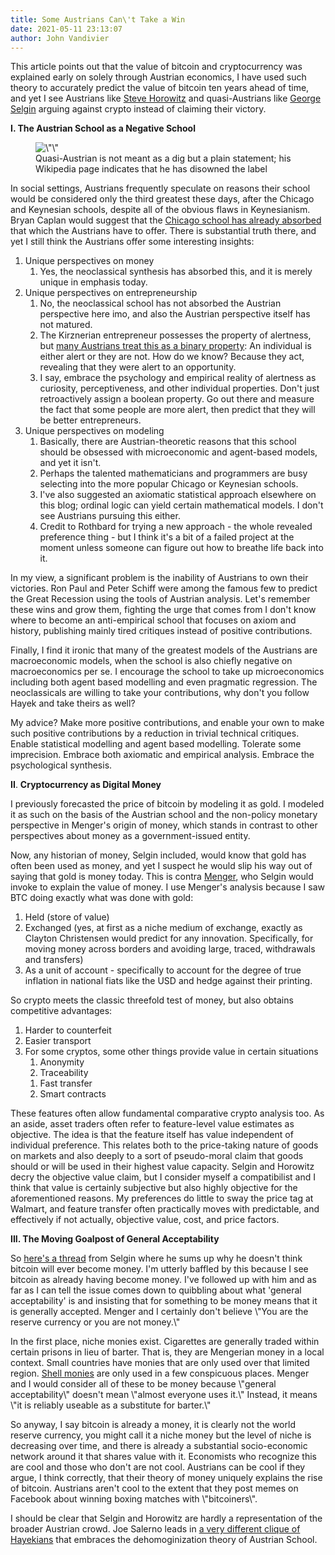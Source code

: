 ```yaml
---
title: Some Austrians Can\'t Take a Win
date: 2021-05-11 23:13:07
author: John Vandivier
---
```




<!-- wp:paragraph -->
<p>This article points out that the value of bitcoin and cryptocurrency was explained early on solely through Austrian economics, I have used such theory to accurately predict the value of bitcoin ten years ahead of time, and yet I see Austrians like <a href=\"https://en.wikipedia.org/wiki/Steven_Horwitz\">Steve Horowitz</a> and quasi-Austrians like <a href=\"https://en.wikipedia.org/wiki/George_Selgin\">George Selgin</a> arguing against crypto instead of claiming their victory.</p>
<!-- /wp:paragraph -->

<!-- wp:paragraph -->
<p><strong>I. The Austrian School as a Negative School</strong></p>
<!-- /wp:paragraph -->

<!-- wp:image {\"align\":\"right\",\"id\":7825,\"sizeSlug\":\"large\",\"linkDestination\":\"none\"} -->
<div class=\"wp-block-image\"><figure class=\"alignright size-large\"><img src=\"https://www.afterecon.com/wp-content/uploads/2021/05/image-1.png\" alt=\"\" class=\"wp-image-7825\"/><figcaption>Quasi-Austrian is not meant as a dig but a plain statement; his Wikipedia page indicates that he has disowned the label</figcaption></figure></div>
<!-- /wp:image -->

<!-- wp:paragraph -->
<p>In social settings, Austrians frequently speculate on reasons their school would be considered only the third greatest these days, after the Chicago and Keynesian schools, despite all of the obvious flaws in Keynesianism. Bryan Caplan would suggest that the <a href=\"https://econfaculty.gmu.edu/bcaplan/whyaust.htm\">Chicago school has already absorbed </a>that which the Austrians have to offer. There is substantial truth there, and yet I still think the Austrians offer some interesting insights:</p>
<!-- /wp:paragraph -->

<!-- wp:list {\"ordered\":true} -->
<ol><li>Unique perspectives on money<ol><li>Yes, the neoclassical synthesis has absorbed this, and it is merely unique in emphasis today.</li></ol></li><li>Unique perspectives on entrepreneurship<ol><li>No, the neoclassical school has not absorbed the Austrian perspective here imo, and also the Austrian perspective itself has not matured.</li><li>The Kirznerian entrepreneur possesses the property of alertness, but <a href=\"https://www.afterecon.com/economics-and-finance/the-kirznerian-delta-fsr-or-abundance/\">many Austrians treat this as a binary property</a>: An individual is either alert or they are not. How do we know? Because they act, revealing that they were alert to an opportunity.</li><li>I say, embrace the psychology and empirical reality of alertness as curiosity, perceptiveness, and other individual properties. Don't just retroactively assign a boolean property. Go out there and measure the fact that some people are more alert, then predict that they will be better entrepreneurs.</li></ol></li><li>Unique perspectives on modeling<ol><li>Basically, there are Austrian-theoretic reasons that this school should be obsessed with microeconomic and agent-based models, and yet it isn't.</li><li>Perhaps the talented mathematicians and programmers are busy selecting into the more popular Chicago or Keynesian schools.</li><li>I've also suggested an axiomatic statistical approach elsewhere on this blog; ordinal logic can yield certain mathematical models. I don't see Austrians pursuing this either.</li><li>Credit to Rothbard for trying a new approach - the whole revealed preference thing - but I think it's a bit of a failed project at the moment unless someone can figure out how to breathe life back into it.</li></ol></li></ol>
<!-- /wp:list -->

<!-- wp:paragraph -->
<p>In my view, a significant problem is the inability of Austrians to own their victories. Ron Paul and Peter Schiff were among the famous few to predict the Great Recession using the tools of Austrian analysis. Let's remember these wins and grow them, fighting the urge that comes from I don't know where to become an anti-empirical school that focuses on axiom and history, publishing mainly tired critiques instead of positive contributions.</p>
<!-- /wp:paragraph -->

<!-- wp:paragraph -->
<p>Finally, I find it ironic that many of the greatest models of the Austrians are macroeconomic models, when the school is also chiefly negative on macroeconomics per se. I encourage the school to take up microeconomics including both agent based modelling and even pragmatic regression. The neoclassicals are willing to take your contributions, why don't you follow Hayek and take theirs as well?</p>
<!-- /wp:paragraph -->

<!-- wp:paragraph -->
<p>My advice? Make more positive contributions, and enable your own to make such positive contributions by a reduction in trivial technical critiques. Enable statistical modelling and agent based modelling. Tolerate some imprecision. Embrace both axiomatic and empirical analysis. Embrace the psychological synthesis.</p>
<!-- /wp:paragraph -->

<!-- wp:paragraph -->
<p><strong>II</strong>. <strong>Cryptocurrency as Digital Money</strong></p>
<!-- /wp:paragraph -->

<!-- wp:paragraph -->
<p>I previously forecasted the price of bitcoin by modeling it as gold. I modeled it as such on the basis of the Austrian school and the non-policy monetary perspective in Menger's origin of money, which stands in contrast to other perspectives about money as a government-issued entity.</p>
<!-- /wp:paragraph -->

<!-- wp:paragraph -->
<p>Now, any historian of money, Selgin included, would know that gold has often been used as money, and yet I suspect he would slip his way out of saying that gold is money today. This is contra <a href=\"https://www.jstor.org/stable/2956146\">Menger</a>, who Selgin would invoke to explain the value of money. I use Menger's analysis because I saw BTC doing exactly what was done with gold:</p>
<!-- /wp:paragraph -->

<!-- wp:list {\"ordered\":true} -->
<ol><li>Held (store of value)</li><li>Exchanged (yes, at first as a niche medium of exchange, exactly as Clayton Christensen would predict for any innovation. Specifically, for moving money across borders and avoiding large, traced, withdrawals and transfers)</li><li>As a unit of account - specifically to account for the degree of true inflation in national fiats like the USD and hedge against their printing.</li></ol>
<!-- /wp:list -->

<!-- wp:paragraph -->
<p>So crypto meets the classic threefold test of money, but also obtains competitive advantages:</p>
<!-- /wp:paragraph -->

<!-- wp:list {\"ordered\":true} -->
<ol><li>Harder to counterfeit</li><li>Easier transport</li><li>For some cryptos, some other things provide value in certain situations<ol><li>Anonymity</li><li>Traceability</li></ol><ol><li>Fast transfer</li><li>Smart contracts</li></ol></li></ol>
<!-- /wp:list -->

<!-- wp:paragraph -->
<p>These features often allow fundamental comparative crypto analysis too. As an aside, asset traders often refer to feature-level value estimates as objective. The idea is that the feature itself has value independent of individual preference. This relates both to the price-taking nature of goods on markets and also deeply to a sort of pseudo-moral claim that goods should or will be used in their highest value capacity. Selgin and Horowitz decry the objective value claim, but I consider myself a compatibilist and I think that value is certainly subjective but also highly objective for the aforementioned reasons. My preferences do little to sway the price tag at Walmart, and feature transfer often practically moves with predictable, and effectively if not actually, objective value, cost, and price factors.</p>
<!-- /wp:paragraph -->

<!-- wp:paragraph -->
<p><strong>III. The Moving Goalpost of General Acceptability</strong></p>
<!-- /wp:paragraph -->

<!-- wp:paragraph -->
<p>So <a href=\"https://twitter.com/JohnVandivier/status/1391772677808050176\">here's a thread</a> from Selgin where he sums up why he doesn't think bitcoin will ever become money. I'm utterly baffled by this because I see bitcoin as already having become money. I've followed up with him and as far as I can tell the issue comes down to quibbling about what 'general acceptability' is and insisting that for something to be money means that it is generally accepted. Menger and I certainly don't believe \"You are the reserve currency or you are not money.\"</p>
<!-- /wp:paragraph -->

<!-- wp:paragraph -->
<p>In the first place, niche monies exist. Cigarettes are generally traded within certain prisons in lieu of barter. That is, they are Mengerian money in a local context. Small countries have monies that are only used over that limited region. <a href=\"https://en.wikipedia.org/wiki/Shell_money\">Shell monies</a> are only used in a few conspicuous places. Menger and I would consider all of these to be money because \"general acceptability\" doesn't mean \"almost everyone uses it.\" Instead, it means \"it is reliably useable as a substitute for barter.\"</p>
<!-- /wp:paragraph -->

<!-- wp:paragraph -->
<p>So anyway, I say bitcoin is already a money, it is clearly not the world reserve currency, you might call it a niche money but the level of niche is decreasing over time, and there is already a substantial socio-economic network around it that shares value with it. Economists who recognize this are cool and those who don't are not cool. Austrians can be cool if they argue, I think correctly, that their theory of money uniquely explains the rise of bitcoin. Austrians aren't cool to the extent that they post memes on Facebook about winning boxing matches with \"bitcoiners\".</p>
<!-- /wp:paragraph -->

<!-- wp:paragraph -->
<p>I should be clear that Selgin and Horowitz are hardly a representation of the broader Austrian crowd. Joe Salerno leads in <a href=\"https://www.afterecon.com/economics-and-finance/economic-calculation-possible-without-prices/\">a very different clique of Hayekians</a> that embraces the dehomoginization&nbsp;theory of Austrian School.</p>
<!-- /wp:paragraph -->